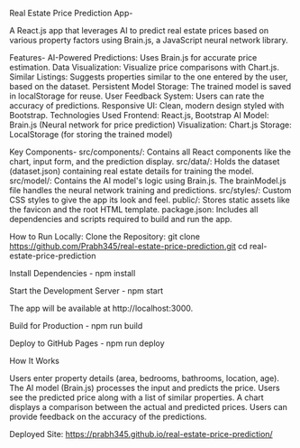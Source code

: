 Real Estate Price Prediction App-

A React.js app that leverages AI to predict real estate prices based on various property factors using Brain.js, a JavaScript neural network library.

Features-
AI-Powered Predictions: Uses Brain.js for accurate price estimation.
Data Visualization: Visualize price comparisons with Chart.js.
Similar Listings: Suggests properties similar to the one entered by the user, based on the dataset.
Persistent Model Storage: The trained model is saved in localStorage for reuse.
User Feedback System: Users can rate the accuracy of predictions.
Responsive UI: Clean, modern design styled with Bootstrap.
Technologies Used
Frontend: React.js, Bootstrap
AI Model: Brain.js (Neural network for price prediction)
Visualization: Chart.js
Storage: LocalStorage (for storing the trained model)

Key Components-
src/components/: Contains all React components like the chart, input form, and the prediction display.
src/data/: Holds the dataset (dataset.json) containing real estate details for training the model.
src/model/: Contains the AI model's logic using Brain.js. The brainModel.js file handles the neural network training and predictions.
src/styles/: Custom CSS styles to give the app its look and feel.
public/: Stores static assets like the favicon and the root HTML template.
package.json: Includes all dependencies and scripts required to build and run the app.

How to Run Locally: 
Clone the Repository:
git clone https://github.com/Prabh345/real-estate-price-prediction.git
cd real-estate-price-prediction

Install Dependencies - 
npm install

Start the Development Server - 
npm start

The app will be available at http://localhost:3000.

Build for Production - 
npm run build

Deploy to GitHub Pages - 
npm run deploy

How It Works

Users enter property details (area, bedrooms, bathrooms, location, age).
The AI model (Brain.js) processes the input and predicts the price.
Users see the predicted price along with a list of similar properties.
A chart displays a comparison between the actual and predicted prices.
Users can provide feedback on the accuracy of the predictions.

Deployed Site:
https://prabh345.github.io/real-estate-price-prediction/
